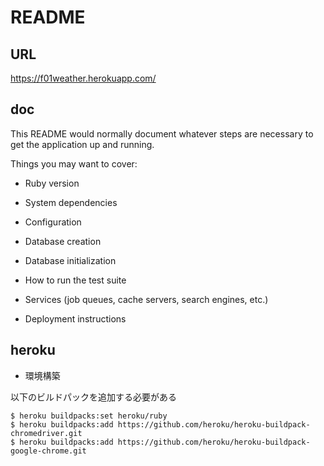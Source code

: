 # README

## URL

https://f01weather.herokuapp.com/

## doc

This README would normally document whatever steps are necessary to get the
application up and running.

Things you may want to cover:

* Ruby version

* System dependencies

* Configuration

* Database creation

* Database initialization

* How to run the test suite

* Services (job queues, cache servers, search engines, etc.)

* Deployment instructions

## heroku

- 環境構築

以下のビルドパックを追加する必要がある
```
$ heroku buildpacks:set heroku/ruby
$ heroku buildpacks:add https://github.com/heroku/heroku-buildpack-chromedriver.git
$ heroku buildpacks:add https://github.com/heroku/heroku-buildpack-google-chrome.git
```
